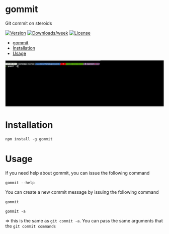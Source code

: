 # gommit

Git commit on steroids

[![Version](https://img.shields.io/npm/v/gommit.svg)](https://npmjs.org/package/gommit)
[![Downloads/week](https://img.shields.io/npm/dw/gommit.svg)](https://npmjs.org/package/gommit)
[![License](https://img.shields.io/npm/l/gommit.svg)](https://github.com/bcerati/gommit/blob/master/package.json)

- [gommit](#gommit)
- [Installation](#installation)
- [Usage](#usage)

![Usage](./example.gif 'Usage example')

# Installation

```sh-session
npm install -g gommit
```

# Usage

If you need help about gommit, you can issue the following command

```sh-session
gommit --help
```

You can create a new commit message by issuing the following command

```sh-session
gommit
```

```sh-session
gommit -a
```

=> this is the same as `git commit -a`. You can pass the same arguments that the `git commit commands`
